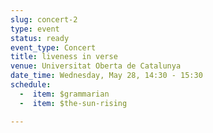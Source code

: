 ```yaml
---
slug: concert-2
type: event
status: ready
event_type: Concert
title: liveness in verse
venue: Universitat Oberta de Catalunya
date_time: Wednesday, May 28, 14:30 - 15:30
schedule:
  -  item: $grammarian
  -  item: $the-sun-rising

---
```

